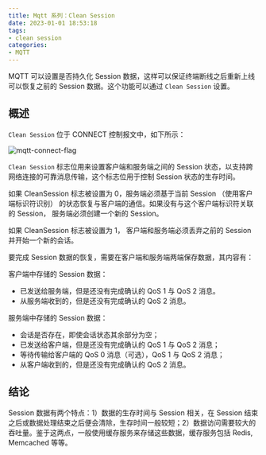 ```yaml
---
title: Mqtt 系列：Clean Session
date: 2023-01-01 18:53:18
tags:
- clean session
categories:
- MQTT
---
```


MQTT 可以设置是否持久化 Session 数据，这样可以保证终端断线之后重新上线可以恢复之前的 Session 数据。这个功能可以通过 `Clean Session` 设置。

<!-- more -->

## 概述

`Clean Session` 位于 CONNECT 控制报文中，如下所示：

![mqtt-connect-flag](/images/mqtt/mqtt-connect-flag.jpg "mqtt-connect-flag")

`Clean Session` 标志位用来设置客户端和服务端之间的 Session 状态，以支持跨网络连接的可靠消息传输，这个标志位用于控制 Session 状态的生存时间。

如果 CleanSession 标志被设置为 0，服务端必须基于当前 Session （使用客户端标识符识别） 的状态恢复与客户端的通信。如果没有与这个客户端标识符关联的 Session， 服务端必须创建一个新的 Session。

如果 CleanSession 标志被设置为 1， 客户端和服务端必须丢弃之前的 Session 并开始一个新的会话。

要完成 Session 数据的恢复，需要在客户端和服务端两端保存数据，其内容有：

客户端中存储的 Session 数据：
- 已发送给服务端，但是还没有完成确认的 QoS 1 与 QoS 2 消息。
- 从服务端收到的，但是还没有完成确认的 QoS 2 消息。

服务端中存储的 Session 数据：
- 会话是否存在，即使会话状态其余部分为空；
- 已发送给客户端，但是还没有完成确认的 QoS 1 与 QoS 2 消息；
- 等待传输给客户端的 QoS 0 消息（可选），QoS 1 与 QoS 2 消息；
- 从客户端收到的，但是还没有完成确认的 QoS 2 消息。

## 结论

Session 数据有两个特点：1）数据的生存时间与 Session 相关，在 Session 结束之后或数据处理结束之后便会清除，生存时间一般较短；2）数据访问需要较大的吞吐量。鉴于这两点，一般使用缓存服务来存储这些数据，缓存服务包括 Redis, Memcached 等等。 
